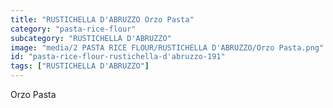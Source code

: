 ```yaml
---
title: "RUSTICHELLA D'ABRUZZO Orzo Pasta"
category: "pasta-rice-flour"
subcategory: "RUSTICHELLA D'ABRUZZO"
image: "media/2 PASTA RICE FLOUR/RUSTICHELLA D'ABRUZZO/Orzo Pasta.png"
id: "pasta-rice-flour-rustichella-d'abruzzo-191"
tags: ["RUSTICHELLA D'ABRUZZO"]
---
```


Orzo Pasta
